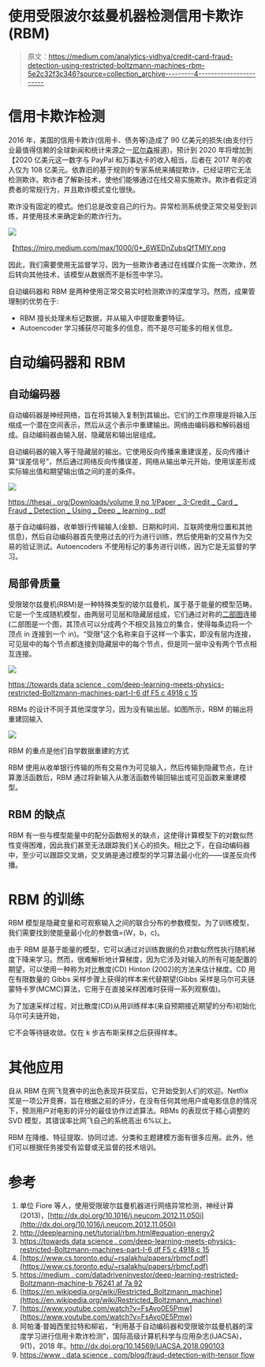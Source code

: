 # 使用受限波尔兹曼机器检测信用卡欺诈(RBM)

> 原文：<https://medium.com/analytics-vidhya/credit-card-fraud-detection-using-restricted-boltzmann-machines-rbm-5e2c32f3c346?source=collection_archive---------4----------------------->

# 信用卡欺诈检测

2016 年，美国的信用卡欺诈(信用卡、债务等)造成了 90 亿美元的损失(由支付行业最值得信赖的全球新闻和统计来源之一[尼尔森](https://nilsonreport.com/)报道)，预计到 2020 年将增加到【2020 亿美元这一数字与 PayPal 和万事达卡的收入相当，后者在 2017 年的收入仅为 108 亿美元。依靠旧的基于规则的专家系统来捕捉欺诈，已经证明它无法检测欺诈。欺诈者了解新技术，使他们能够通过在线交易实施欺诈。欺诈者假定消费者的常规行为，并且欺诈模式变化很快。

欺诈没有固定的模式。他们总是改变自己的行为。异常检测系统使正常交易受到训练，并使用技术来确定新的欺诈行为。

![](img/96fbfa7493891a13ea7f188e823da2bd.png)

【https://miro.medium.com/max/1000/0*_6WEDnZubsQfTMlY.png 

因此，我们需要使用无监督学习，因为一些欺诈者通过在线媒介实施一次欺诈，然后转向其他技术，该模型从数据而不是标签中学习。

自动编码器和 RBM 是两种使用正常交易实时检测欺诈的深度学习。然而，成果管理制的优势在于:

*   RBM 擅长处理未标记数据，并从输入中提取重要特征。
*   Autoencoder 学习捕获尽可能多的信息，而不是尽可能多的相关信息。

# 自动编码器和 RBM

## 自动编码器

自动编码器是神经网络，旨在将其输入复制到其输出。它们的工作原理是将输入压缩成一个潜在空间表示，然后从这个表示中重建输出。网络由编码器和解码器组成。自动编码器由输入层、隐藏层和输出层组成。

自动编码器的输入等于隐藏层的输出。它使用反向传播来重建误差，反向传播计算“误差信号”，然后通过网络反向传播误差，网络从输出单元开始，使用误差形成实际输出值和期望输出值之间的差的条件。

![](img/eda845b9ecd830d54534c25fe61b4047.png)

[https://thesai . org/Downloads/volume 9 no 1/Paper _ 3-Credit _ Card _ Fraud _ Detection _ Using _ Deep _ learning . pdf](https://thesai.org/Downloads/Volume9No1/Paper_3-Credit_Card_Fraud_Detection_Using_Deep_Learning.pdf)

基于自动编码器，收单银行传输输入(金额、日期和时间、互联网使用位置和其他信息)，然后自动编码器首先使用过去的行为进行训练，然后使用新的交易作为交易的验证测试。Autoencoders 不使用标记的事务进行训练，因为它是无监督的学习。

## 局部骨质量

受限玻尔兹曼机(RBM)是一种特殊类型的玻尔兹曼机，属于基于能量的模型范畴。它是一个生成随机模型，由两层可见层和隐藏层组成，它们通过对称的[二部图](https://en.wikipedia.org/wiki/Bipartite_graph)连接(二部图是一个图，其顶点可以分成两个不相交且独立的集合，使得每条边将一个顶点 in 连接到一个 in)。“受限”这个名称来自于这样一个事实，即没有层内连接，可见层中的每个节点都连接到隐藏层中的每个节点，但是同一层中没有两个节点相互连接。

![](img/1356bd368cdafff499349b82f738dc97.png)

[https://towards data science . com/deep-learning-meets-physics-restricted-Boltzmann-machines-part-I-6 df F5 c 4918 c 15](https://towardsdatascience.com/deep-learning-meets-physics-restricted-boltzmann-machines-part-i-6df5c4918c15)

RBMs 的设计不同于其他深度学习，因为没有输出层。如图所示，RBM 的输出将重建回输入

![](img/fadfe0cea07d17048ca96e0902237f9e.png)

RBM 的重点是他们自学数据重建的方式

RBM 使用从收单银行传输的所有交易作为可见输入，然后传输到隐藏节点，在计算激活函数后，RBM 通过将新输入从激活函数传输回输出或可见函数来重建模型。

## RBM 的缺点

RBM 有一些与模型能量中的配分函数相关的缺点，这使得计算模型下的对数似然性变得困难，因此我们甚至无法跟踪我们关心的损失。相比之下，在自动编码器中，至少可以跟踪交叉熵，交叉熵是通过模型的学习算法最小化的——误差反向传播。

# RBM 的训练

RBM 模型是隐藏变量和可观察输入之间的联合分布的参数模型。为了训练模型，我们需要找到使能量最小化的参数值=(W，b，c)。

由于 RBM 是基于能量的模型，它可以通过对训练数据的负对数似然性执行随机梯度下降来学习。然而，很难解析地计算梯度，因为它涉及对输入的所有可能配置的期望，可以使用一种称为对比散度(CD) Hinton (2002)的方法来估计梯度。CD 用在有限数量的 Gibbs 采样步骤上获得的样本来代替期望(Gibbs 采样是马尔可夫链蒙特卡罗(MCMC)算法，它用于在直接采样困难时获得一系列观察值)。

为了加速采样过程，对比散度(CD)从用训练样本(来自预期接近期望的分布)初始化马尔可夫链开始，

它不会等待链收敛。仅在 k 步吉布斯采样之后获得样本。

# 其他应用

自从 RBM 在网飞竞赛中的出色表现并获奖后，它开始受到人们的欢迎。Netflix 奖是一项公开竞赛，旨在根据之前的评分，在没有任何其他用户或电影信息的情况下，预测用户对电影的评分的最佳协作过滤算法。RBMs 的表现优于精心调整的 SVD 模型，其错误率比网飞自己的系统高出 6%以上。

RBM 在降维、特征提取、协同过滤、分类和主题建模方面有很多应用。此外，他们可以根据任务接受有监督或无监督的技术培训。

# 参考

1.  单位 Fiore 等人，使用受限玻尔兹曼机器进行网络异常检测，神经计算(2013)，[http://dx.doi.org/10.1016/j.neucom.2012.11.050i](http://dx.doi.org/10.1016/j.neucom.2012.11.050i)
2.  http://deeplearning.net/tutorial/rbm.html#equation-energy2
3.  [https://towards data science . com/deep-learning-meets-physics-restricted-Boltzmann-machines-part-I-6 df F5 c 4918 c 15](https://towardsdatascience.com/deep-learning-meets-physics-restricted-boltzmann-machines-part-i-6df5c4918c15)
4.  [https://www.cs.toronto.edu/~rsalakhu/papers/rbmcf.pdf](https://www.cs.toronto.edu/~rsalakhu/papers/rbmcf.pdf)
5.  [https://medium . com/datadriveninvestor/deep-learning-restricted-Boltzmann-machine-b 76241 af 7a 92](/datadriveninvestor/deep-learning-restricted-boltzmann-machine-b76241af7a92)
6.  [https://en.wikipedia.org/wiki/Restricted_Boltzmann_machine](https://en.wikipedia.org/wiki/Restricted_Boltzmann_machine)
7.  [https://www.youtube.com/watch?v=FsAvo0E5Pmw](https://www.youtube.com/watch?v=FsAvo0E5Pmw)
8.  阿帕潘·普姆西里拉特和柳岩，“利用基于自动编码器和受限玻尔兹曼机器的深度学习进行信用卡欺诈检测”，国际高级计算机科学与应用杂志(IJACSA)，9(1)，2018 年。http://dx.doi.org/10.14569/IJACSA.2018.090103
9.  [https://www . data science . com/blog/fraud-detection-with-tensor flow](https://www.datascience.com/blog/fraud-detection-with-tensorflow)
